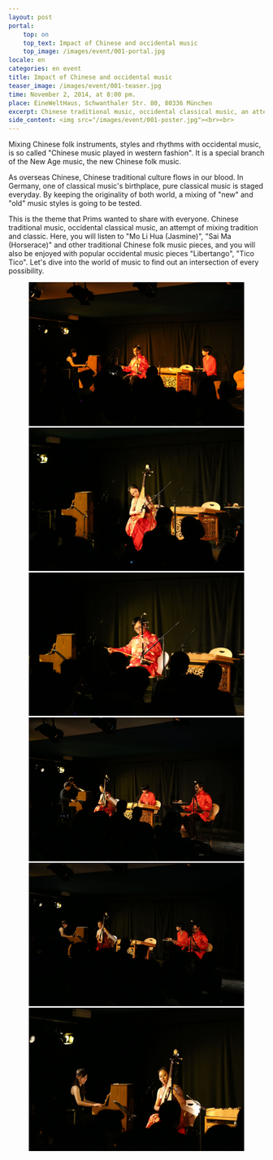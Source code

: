 ```yaml
---
layout: post
portal:
    top: on
    top_text: Impact of Chinese and occidental music
    top_image: /images/event/001-portal.jpg
locale: en
categories: en event
title: Impact of Chinese and occidental music
teaser_image: /images/event/001-teaser.jpg
time: November 2, 2014, at 8:00 pm.
place: EineWeltHaus, Schwanthaler Str. 80, 80336 München
excerpt: Chinese traditional music, occidental classical music, an attempt of mixing tradition and classic.
side_content: <img src="/images/event/001-poster.jpg"><br><br>
---
```


Mixing Chinese folk instruments, styles and rhythms with occidental music, is so called "Chinese music played in western fashion". It is a special branch of the New Age music, the new Chinese folk music.

As overseas Chinese, Chinese traditional culture flows in our blood. In Germany, one of classical music's birthplace, pure classical music is staged everyday. By keeping the originality of both world, a mixing of "new" and "old" music styles is going to be tested.

This is the theme that Prims wanted to share with everyone. Chinese traditional music, occidental classical music, an attempt of mixing tradition and classic. Here, you will listen to "Mo Li Hua (Jasmine)", "Sai Ma (Horserace)" and other traditional Chinese folk music pieces, and you will also be enjoyed with popular occidental music pieces "Libertango", "Tico Tico". Let's dive into the world of music to find out an intersection of every possibility.

<figure class="col-two">
    <a class="ln-gallery" href="/images/event/001-live-photo-01.jpg"><img src="/images/event/001-live-photo-01.jpg"></a>
    <a class="ln-gallery" href="/images/event/001-live-photo-02.jpg"><img src="/images/event/001-live-photo-02.jpg"></a>
    <a class="ln-gallery" href="/images/event/001-live-photo-03.jpg"><img src="/images/event/001-live-photo-03.jpg"></a>
    <a class="ln-gallery" href="/images/event/001-live-photo-04.jpg"><img src="/images/event/001-live-photo-04.jpg"></a>
    <a class="ln-gallery" href="/images/event/001-live-photo-05.jpg"><img src="/images/event/001-live-photo-05.jpg"></a>
    <a class="ln-gallery" href="/images/event/001-live-photo-06.jpg"><img src="/images/event/001-live-photo-06.jpg"></a>
</figure>

